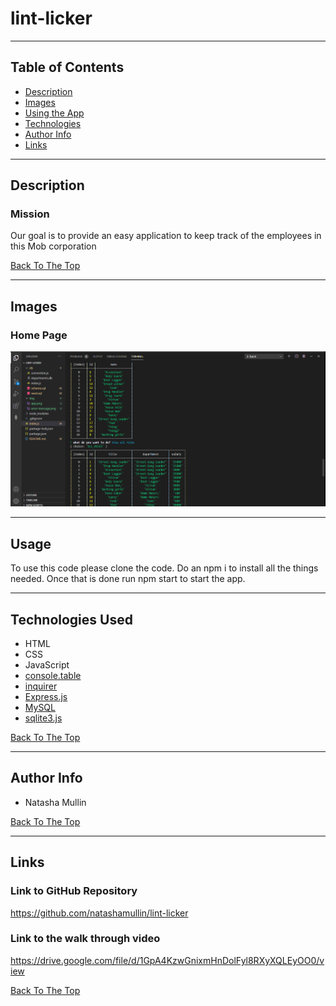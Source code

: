 # lint-licker

---

## Table of Contents

- [Description](#description)
- [Images](#images)
- [Using the App](#usage)
- [Technologies](#technologies-used)
- [Author Info](#author-info)
- [Links](#links)

---

## Description

### Mission
<p>Our goal is to provide an easy application to keep track of the employees in this Mob corporation</p>

[Back To The Top](#lint-licker)

---

## Images

### Home Page
![The App tables](/img/screenshot.jpg.png)

---

## Usage
To use this code please clone the code. Do an npm i to install all the things needed. Once that is  done run npm start to start the app.

---

## Technologies Used

- HTML
- CSS
- JavaScript
- [console.table](https://developer.mozilla.org/en-US/docs/Web/API/Console/table)
- [inquirer](https://www.npmjs.com/package/inquirer)
- [Express.js](https://expressjs.com/)
- [MySQL](https://www.mysql.com/)
- [sqlite3.js](https://www.npmjs.com/package/sqlite3)


[Back To The Top](#lint-licker)

---

## Author Info

- Natasha Mullin


[Back To The Top](#lint-licker)

---

## Links

### Link to GitHub Repository
https://github.com/natashamullin/lint-licker

### Link to the walk through video
https://drive.google.com/file/d/1GpA4KzwGnixmHnDolFyl8RXyXQLEyOO0/view

[Back To The Top](#lint-licker)

